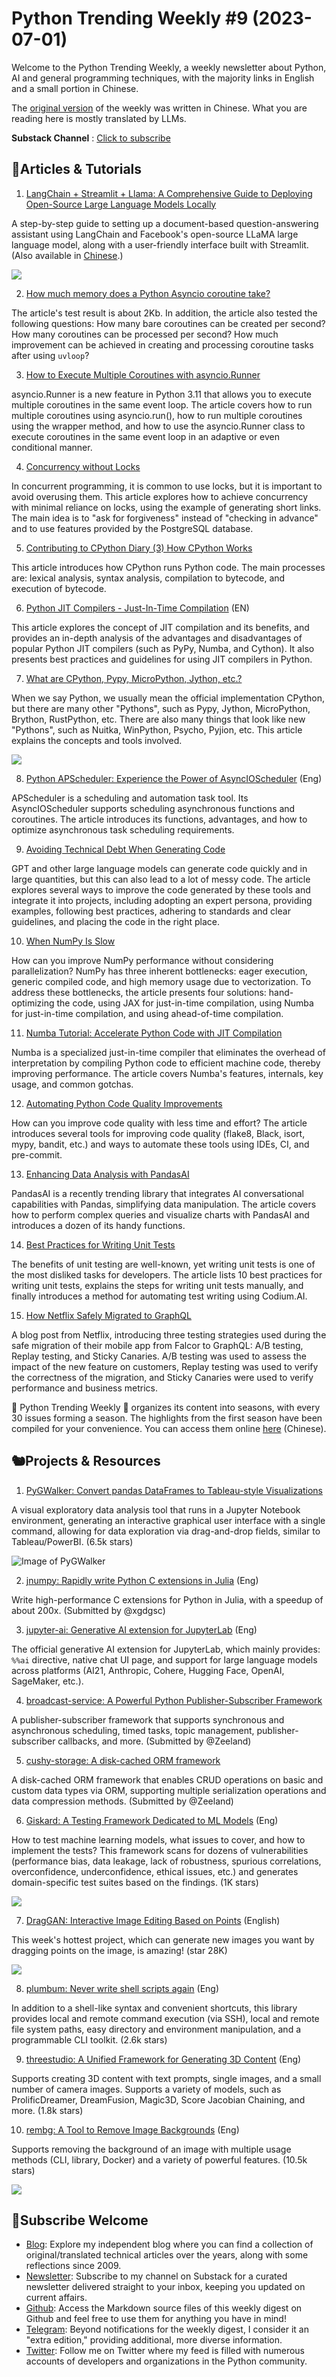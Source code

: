 # Python Trending Weekly #9 (2023-07-01)

Welcome to the Python Trending Weekly, a weekly newsletter about Python, AI and general programming techniques, with the majority links in English and a small portion in Chinese. 

The [original version](https://pythoncat.top/posts/2023-07-01-weekly) of the weekly was written in Chinese. What you are reading here is mostly translated by LLMs. 

**Substack Channel** : [Click to subscribe](https://pythoncat.substack.com/s/python-trending-weekly) 

## 🦄Articles & Tutorials

1. [LangChain + Streamlit + Llama: A Comprehensive Guide to Deploying Open-Source Large Language Models Locally](https://ai.plainenglish.io/%EF%B8%8F-langchain-streamlit-llama-bringing-conversational-ai-to-your-local-machine-a1736252b172)

A step-by-step guide to setting up a document-based question-answering assistant using LangChain and Facebook's open-source LLaMA large language model, along with a user-friendly interface built with Streamlit. (Also available in [Chinese](https://segmentfault.com/a/1190000043935266).)

![](https://img.pythoncat.top/2023-06-30_llm.png)

2. [How much memory does a Python Asyncio coroutine take?](http://so1n.me/2023/05/29/python_asyncio_lib_overhead/)

The article's test result is about 2Kb. In addition, the article also tested the following questions: How many bare coroutines can be created per second? How many coroutines can be processed per second? How much improvement can be achieved in creating and processing coroutine tasks after using `uvloop`?

3. [How to Execute Multiple Coroutines with asyncio.Runner](https://superfastpython.com/asyncio-runner/)

asyncio.Runner is a new feature in Python 3.11 that allows you to execute multiple coroutines in the same event loop. The article covers how to run multiple coroutines using asyncio.run(), how to run multiple coroutines using the wrapper method, and how to use the asyncio.Runner class to execute coroutines in the same event loop in an adaptive or even conditional manner.

4. [Concurrency without Locks](https://hakibenita.com/django-concurrency)

In concurrent programming, it is common to use locks, but it is important to avoid overusing them. This article explores how to achieve concurrency with minimal reliance on locks, using the example of generating short links. The main idea is to "ask for forgiveness" instead of "checking in advance" and to use features provided by the PostgreSQL database.

5. [Contributing to CPython Diary (3) How CPython Works](https://zhuanlan.zhihu.com/p/639119164)

This article introduces how CPython runs Python code. The main processes are: lexical analysis, syntax analysis, compilation to bytecode, and execution of bytecode.

6. [Python JIT Compilers - Just-In-Time Compilation](https://coderslegacy.com/python-jit-compilers/) (EN)

This article explores the concept of JIT compilation and its benefits, and provides an in-depth analysis of the advantages and disadvantages of popular Python JIT compilers (such as PyPy, Numba, and Cython). It also presents best practices and guidelines for using JIT compilers in Python.

7. [What are CPython, Pypy, MicroPython, Jython, etc.?](https://www.bitecode.dev/p/whats-the-deal-with-cpython-pypy)

When we say Python, we usually mean the official implementation CPython, but there are many other "Pythons", such as Pypy, Jython, MicroPython, Brython, RustPython, etc. There are also many things that look like new "Pythons", such as Nuitka, WinPython, Psycho, Pyjion, etc. This article explains the concepts and tools involved.

![](https://img.pythoncat.top/2023-07-01_python.jpeg)

8. [Python APScheduler: Experience the Power of AsyncIOScheduler](https://coderslegacy.com/python-apscheduler-asyncioscheduler/) (Eng)

APScheduler is a scheduling and automation task tool. Its AsyncIOScheduler supports scheduling asynchronous functions and coroutines. The article introduces its functions, advantages, and how to optimize asynchronous task scheduling requirements.

9. [Avoiding Technical Debt When Generating Code](https://sourcery.ai/blog/chatgpt-maintainable-code/)

GPT and other large language models can generate code quickly and in large quantities, but this can also lead to a lot of messy code. The article explores several ways to improve the code generated by these tools and integrate it into projects, including adopting an expert persona, providing examples, following best practices, adhering to standards and clear guidelines, and placing the code in the right place.

10. [When NumPy Is Slow](https://pythonspeed.com/articles/numpy-is-slow/)

How can you improve NumPy performance without considering parallelization? NumPy has three inherent bottlenecks: eager execution, generic compiled code, and high memory usage due to vectorization. To address these bottlenecks, the article presents four solutions: hand-optimizing the code, using JAX for just-in-time compilation, using Numba for just-in-time compilation, and using ahead-of-time compilation.

11. [Numba Tutorial: Accelerate Python Code with JIT Compilation](https://coderslegacy.com/python-numba-tutorial/)

Numba is a specialized just-in-time compiler that eliminates the overhead of interpretation by compiling Python code to efficient machine code, thereby improving performance. The article covers Numba's features, internals, key usage, and common gotchas.

12. [Automating Python Code Quality Improvements](https://blog.fidelramos.net/software/python-code-quality)

How can you improve code quality with less time and effort? The article introduces several tools for improving code quality (flake8, Black, isort, mypy, bandit, etc.) and ways to automate these tools using IDEs, CI, and pre-commit.

13. [Enhancing Data Analysis with PandasAI](https://cognibits.hashnode.dev/enhancing-data-analysis-with-pandasai)

PandasAI is a recently trending library that integrates AI conversational capabilities with Pandas, simplifying data manipulation. The article covers how to perform complex queries and visualize charts with PandasAI and introduces a dozen of its handy functions.

14. [Best Practices for Writing Unit Tests](https://www.codium.ai/blog/best-practices-for-writing-unit-tests/)

The benefits of unit testing are well-known, yet writing unit tests is one of the most disliked tasks for developers. The article lists 10 best practices for writing unit tests, explains the steps for writing unit tests manually, and finally introduces a method for automating test writing using Codium.AI.

15. [How Netflix Safely Migrated to GraphQL](https://netflixtechblog.com/migrating-netflix-to-graphql-safely-8e1e4d4f1e72)

A blog post from Netflix, introducing three testing strategies used during the safe migration of their mobile app from Falcor to GraphQL: A/B testing, Replay testing, and Sticky Canaries. A/B testing was used to assess the impact of the new feature on customers, Replay testing was used to verify the correctness of the migration, and Sticky Canaries were used to verify performance and business metrics.

🎁 Python Trending Weekly 🎁 organizes its content into seasons, with every 30 issues forming a season. The highlights from the first season have been compiled for your convenience. You can access them online [here](https://pythoncat.top/posts/2023-12-11-weekly) (Chinese).

## 🐿️Projects & Resources

1. [PyGWalker: Convert pandas DataFrames to Tableau-style Visualizations](https://github.com/Kanaries/pygwalker)

A visual exploratory data analysis tool that runs in a Jupyter Notebook environment, generating an interactive graphical user interface with a single command, allowing for data exploration via drag-and-drop fields, similar to Tableau/PowerBI. (6.5k stars)

![Image of PyGWalker](https://img.pythoncat.top/pygwalker2.png)

2. [jnumpy: Rapidly write Python C extensions in Julia](https://github.com/Suzhou-Tongyuan/jnumpy) (Eng)

Write high-performance C extensions for Python in Julia, with a speedup of about 200x. (Submitted by @xgdgsc)

3. [jupyter-ai: Generative AI extension for JupyterLab](https://github.com/jupyterlab/jupyter-ai) (Eng)

The official generative AI extension for JupyterLab, which mainly provides: `%%ai` directive, native chat UI page, and support for large language models across platforms (AI21, Anthropic, Cohere, Hugging Face, OpenAI, SageMaker, etc.).

4. [broadcast-service: A Powerful Python Publisher-Subscriber Framework](https://github.com/Undertone0809/broadcast-service)

A publisher-subscriber framework that supports synchronous and asynchronous scheduling, timed tasks, topic management, publisher-subscriber callbacks, and more. (Submitted by @Zeeland)

5. [cushy-storage: A disk-cached ORM framework](https://github.com/Undertone0809/cushy-storage)

A disk-cached ORM framework that enables CRUD operations on basic and custom data types via ORM, supporting multiple serialization operations and data compression methods. (Submitted by @Zeeland)

6. [Giskard: A Testing Framework Dedicated to ML Models](https://github.com/Giskard-AI/giskard) (Eng)

How to test machine learning models, what issues to cover, and how to implement the tests? This framework scans for dozens of vulnerabilities (performance bias, data leakage, lack of robustness, spurious correlations, overconfidence, underconfidence, ethical issues, etc.) and generates domain-specific test suites based on the findings. (1K stars)

![](https://img.pythoncat.top/giskard.png)

7. [DragGAN: Interactive Image Editing Based on Points](https://github.com/XingangPan/DragGAN) (English)

This week's hottest project, which can generate new images you want by dragging points on the image, is amazing! (star 28K)

![](https://img.pythoncat.top/DragGAN.gif)

8. [plumbum: Never write shell scripts again](https://github.com/tomerfiliba/plumbum) (Eng)

In addition to a shell-like syntax and convenient shortcuts, this library provides local and remote command execution (via SSH), local and remote file system paths, easy directory and environment manipulation, and a programmable CLI toolkit. (2.6k stars)

9. [threestudio: A Unified Framework for Generating 3D Content](https://github.com/threestudio-project/threestudio) (Eng)

Supports creating 3D content with text prompts, single images, and a small number of camera images. Supports a variety of models, such as ProlificDreamer, DreamFusion, Magic3D, Score Jacobian Chaining, and more. (1.8k stars)

10. [rembg: A Tool to Remove Image Backgrounds](https://github.com/danielgatis/rembg) (Eng)

Supports removing the background of an image with multiple usage methods (CLI, library, Docker) and a variety of powerful features. (10.5k stars)

![](https://img.pythoncat.top/2023-07-01_rembg.png)

## 🐼Subscribe Welcome

- [Blog](https://pythoncat.top): Explore my independent blog where you can find a collection of original/translated technical articles over the years, along with some reflections since 2009.
- [Newsletter](https://pythoncat.substack.com/s/python-trending-weekly): Subscribe to my channel on Substack for a curated newsletter delivered straight to your inbox, keeping you updated on current affairs.
- [Github](https://github.com/chinesehuazhou/python-weekly): Access the Markdown source files of this weekly digest on Github and feel free to use them for anything you have in mind!
- [Telegram](https://t.me/pythontrendingweekly): Beyond notifications for the weekly digest, I consider it an "extra edition," providing additional, more diverse information.
- [Twitter](https://twitter.com/chinesehuazhou): Follow me on Twitter where my feed is filled with numerous accounts of developers and organizations in the Python community.
